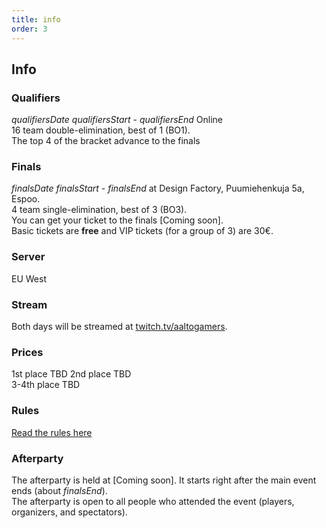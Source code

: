 ```yaml
---
title: info
order: 3
---
```


## Info

### Qualifiers

$qualifiersDate$ $qualifiersStart$ - $qualifiersEnd$ Online  
16 team double-elimination, best of 1 (BO1).  
The top 4 of the bracket advance to the finals

### Finals

$finalsDate$ $finalsStart$ - $finalsEnd$ at Design Factory, Puumiehenkuja 5a, Espoo.  
4 team single-elimination, best of 3 (BO3).  
You can get your ticket to the finals [Coming soon].  
Basic tickets are **free** and VIP tickets (for a group of 3) are 30€.

### Server

EU West

### Stream

Both days will be streamed at [twitch.tv/aaltogamers](https://twitch.tv/aaltogamers).

### Prices

1st place TBD 
2nd place TBD  
3-4th place TBD

### Rules

[Read the rules here](https://docs.google.com/document/d/1waaq1OgqcMJkLjUnUPSOOP2veuxfPzY9/edit?usp=sharing&ouid=105544790108138006577&rtpof=true&sd=true)


### Afterparty

The afterparty is held at [Coming soon]. It starts right after the main event ends (about $finalsEnd$).  
The afterparty is open to all people who attended the event (players, organizers, and spectators).  

